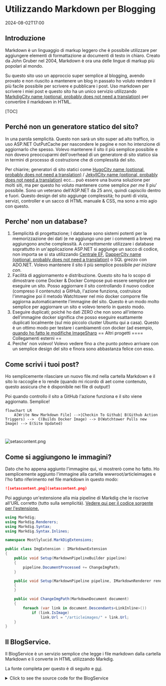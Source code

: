 # Utilizzando Markdown per Blogging

<!--category-- ASP.NET, Markdown -->
<datetime class="hidden">2024-08-02T17:00</datetime>

## Introduzione

Markdown è un linguaggio di markup leggero che è possibile utilizzare per aggiungere elementi di formattazione ai documenti di testo in chiaro. Creato da John Gruber nel 2004, Markdown è ora una delle lingue di markup più popolari al mondo.

Su questo sito uso un approccio super semplice al blogging, avendo provato e non riuscito a mantenere un blog in passato ho voluto rendere il più facile possibile per scrivere e pubblicare i post. Uso markdown per scrivere i miei post e questo sito ha un unico servizio utilizzando [MarkdigCity name (optional, probably does not need a translation)](https://github.com/xoofx/markdig) per convertire il markdown in HTML.

[TOC]

## Perché non un generatore statico del sito?

In una parola semplicità. Questo non sarà un sito super ad alto traffico, io uso ASP.NET OutPutCache per nascondere le pagine e non ho intenzione di aggiornarlo che spesso. Volevo mantenere il sito il più semplice possibile e non dovevo preoccuparmi dell'overhead di un generatore di sito statico sia in termini di processo di costruzione che di complessità del sito.

Per chiarire; generatori di sito statici come [HugoCity name (optional, probably does not need a translation)](https://gohugo.io/) / [JekyllCity name (optional, probably does not need a translation)](https://jekyllrb.com/) ecc... può essere una buona soluzione per molti siti, ma per questo ho voluto mantenere come semplice *per me* Il piu' possibile. Sono un veterano dell'ASP.NET da 25 anni, quindi capiscilo dentro e fuori. Questo design del sito aggiunge complessità; ho punti di vista, servizi, controller e un sacco di HTML manuale & CSS, ma sono a mio agio con questo.

## Perche' non un database?

1. Semplicità di progettazione; I database sono sistemi potenti per la memorizzazione dei dati (e ne aggiungo uno per i commenti a breve) ma aggiungono anche complessità. A *correttamente* utilizzare i database soprattutto in un'applicazione ASP.NET si aggiunge un sacco di codice, non importa se si sta utilizzando [Centrale EF](https://learn.microsoft.com/en-us/ef/core/), [DapperCity name (optional, probably does not need a translation)](https://github.com/DapperLib/Dapper) o SQL grezzo con ADO.NET. Volevo mantenere il sito il più semplice possibile *per iniziare con*.
2. Facilità di aggiornamento e distribuzione. Questo sito ha lo scopo di dimostrare come Docker & Docker Compose può essere semplice per eseguire un sito. Posso aggiornare il sito controllando il nuovo codice (compreso il contenuto) a GitHub, l'azione funziona, costruisce l'immagine poi il metodo Watchtower nel mio docker comporre file aggiorna automaticamente l'immagine del sito. Questo è un modo molto semplice per aggiornare un sito e volevo tenerlo in questo modo.
3. Eseguire duplicati; poiché ho dati ZERO che non sono all'interno dell'immagine docker significa che posso eseguire esattamente duplicati localmente (sul mio piccolo cluster Ubuntu qui a casa). Questo è un ottimo modo per testare i cambiamenti con docker (ad esempio, [quando ho fatto le modifiche ImageSharp](/blog/imagesharpwithdocker) == Altri progetti ==== Collegamenti esterni ==
4. Perche' non volevo! Volevo vedere fino a che punto potevo arrivare con un semplice design del sito e finora sono abbastanza felice con esso.

## Come scrivi i tuoi post?

Ho semplicemente rilasciare un nuovo file.md nella cartella Markdown e il sito lo raccoglie e lo rende (quando mi ricordo di aet come contenuto, questo assicura che è disponibile nei file di output!)

Poi quando controllo il sito a GitHub l'azione funziona e il sito viene aggiornato. Semplice!

```mermaid
flowchart LR
    A[Write New Markdown File] -->|Checkin To Github| B(Github Action Triggers) -->  C(Builds Docker Image) --> D(Watchtower Pulls new Image) --> E(Site Updated)
   
  
```

![setascontent.png](setascontent.png)

## Come si aggiungono le immagini?

Dato che ho appena aggiunto l'immagine qui, vi mostrerò come ho fatto. Ho semplicemente aggiunto l'immagine alla cartella wwwroot/articleimages e l'ho fatto riferimento nel file markdown in questo modo:

```markdown
![setascontent.png](setascontent.png)
```

Poi aggiungo un'estensione alla mia pipeline di Markdig che le riscrive all'URL corretto (tutto sulla semplicità). [Vedere qui per il codice sorgente per l'estensione.](https://github.com/scottgal/mostlylucidweb/blob/main/Mostlylucid/MarkDigExtensions/ImgExtension.cs)

```csharp
using Markdig;
using Markdig.Renderers;
using Markdig.Syntax;
using Markdig.Syntax.Inlines;

namespace Mostlylucid.MarkDigExtensions;

public class ImgExtension : IMarkdownExtension
{
    public void Setup(MarkdownPipelineBuilder pipeline)
    {
        pipeline.DocumentProcessed += ChangeImgPath;
    }

    public void Setup(MarkdownPipeline pipeline, IMarkdownRenderer renderer)
    {
    }

    public void ChangeImgPath(MarkdownDocument document)
    {
        foreach (var link in document.Descendants<LinkInline>())
            if (link.IsImage)
                link.Url = "/articleimages/" + link.Url;
    }
}
```

## Il BlogService.

Il BlogService è un servizio semplice che legge i file markdown dalla cartella Markdown e li converte in HTML utilizzando Markdig.

La fonte completa per questo è di seguito e [qui](https://github.com/scottgal/mostlylucidweb/blob/main/Mostlylucid/Services/BlogService.cs).

<details>
<summary>Click to see the source code for the BlogService</summary>
```csharp

using System.Globalization;
using System.Text.RegularExpressions;
using Markdig;
using Microsoft.Extensions.Caching.Memory;
using Mostlylucid.MarkDigExtensions;
using Mostlylucid.Models.Blog;

namespace Mostlylucid.Services;

public class BlogService
{
private const string Path = "Markdown";
private const string CacheKey = "Categories";

    private static readonly Regex DateRegex = new(
        @"<datetime class=""hidden"">(\d{4}-\d{2}-\d{2}T\d{2}:\d{2})</datetime>",
        RegexOptions.Compiled | RegexOptions.IgnoreCase | RegexOptions.NonBacktracking);

    private static readonly Regex WordCoountRegex = new(@"\b\w+\b",
        RegexOptions.Compiled | RegexOptions.Multiline | RegexOptions.IgnoreCase | RegexOptions.NonBacktracking);

    private static readonly Regex CategoryRegex = new(@"<!--\s*category\s*--\s*([^,]+?)\s*(?:,\s*([^,]+?)\s*)?-->",
        RegexOptions.Compiled | RegexOptions.Singleline);

    private readonly ILogger<BlogService> _logger;

    private readonly IMemoryCache _memoryCache;

    private readonly MarkdownPipeline pipeline;

    public BlogService(IMemoryCache memoryCache, ILogger<BlogService> logger)
    {
        _logger = logger;
        _memoryCache = memoryCache;
        pipeline = new MarkdownPipelineBuilder().UseAdvancedExtensions().Use<ImgExtension>().Build();
        ListCategories();
    }


    private Dictionary<string, List<string>> GetFromCache()
    {
        return _memoryCache.Get<Dictionary<string, List<string>>>(CacheKey) ?? new Dictionary<string, List<string>>();
    }

    private void SetCache(Dictionary<string, List<string>> categories)
    {
        _memoryCache.Set(CacheKey, categories, new MemoryCacheEntryOptions
        {
            AbsoluteExpirationRelativeToNow = TimeSpan.FromHours(12)
        });
    }

    private void ListCategories()
    {
        var cacheCats = GetFromCache();
        var pages = Directory.GetFiles("Markdown", "*.md");
        var count = 0;

        foreach (var page in pages)
        {
            var pageAlreadyAdded = cacheCats.Values.Any(x => x.Contains(page));

            if (pageAlreadyAdded) continue;


            var text = File.ReadAllText(page);
            var categories = GetCategories(text);
            if (!categories.Any()) continue;
            count++;
            foreach (var category in categories)
                if (cacheCats.TryGetValue(category, out var pagesList))
                {
                    pagesList.Add(page);
                    cacheCats[category] = pagesList;
                    _logger.LogInformation("Added category {Category} for {Page}", category, page);
                }
                else
                {
                    cacheCats.Add(category, new List<string> { page });
                    _logger.LogInformation("Created category {Category} for {Page}", category, page);
                }
        }

        if (count > 0) SetCache(cacheCats);
    }

    public List<string> GetCategories()
    {
        var cacheCats = GetFromCache();
        return cacheCats.Keys.ToList();
    }


    public List<PostListModel> GetPostsByCategory(string category)
    {
        var pages = GetFromCache()[category];
        return GetPosts(pages.ToArray());
    }

    public BlogPostViewModel? GetPost(string postName)
    {
        try
        {
            var path = System.IO.Path.Combine(Path, postName + ".md");
            var page = GetPage(path, true);
            return new BlogPostViewModel
            {
                Categories = page.categories, WordCount = WordCount(page.restOfTheLines), Content = page.processed,
                PublishedDate = page.publishDate, Slug = page.slug, Title = page.title
            };
        }
        catch (Exception e)
        {
            _logger.LogError(e, "Error getting post {PostName}", postName);
            return null;
        }
    }

    private int WordCount(string text)
    {
        return WordCoountRegex.Matches(text).Count;
    }


    private string GetSlug(string fileName)
    {
        var slug = System.IO.Path.GetFileNameWithoutExtension(fileName);
        return slug.ToLowerInvariant();
    }

    private static string[] GetCategories(string markdownText)
    {
        var matches = CategoryRegex.Matches(markdownText);
        var categories = matches
            .SelectMany(match => match.Groups.Cast<Group>()
                .Skip(1) // Skip the entire match group
                .Where(group => group.Success) // Ensure the group matched
                .Select(group => group.Value.Trim()))
            .ToArray();
        return categories;
    }

    public (string title, string slug, DateTime publishDate, string processed, string[] categories, string
        restOfTheLines) GetPage(string page, bool html)
    {
        var fileInfo = new FileInfo(page);

        // Ensure the file exists
        if (!fileInfo.Exists) throw new FileNotFoundException("The specified file does not exist.", page);

        // Read all lines from the file
        var lines = File.ReadAllLines(page);

        // Get the title from the first line
        var title = lines.Length > 0 ? Markdown.ToPlainText(lines[0].Trim()) : string.Empty;

        // Concatenate the rest of the lines with newline characters
        var restOfTheLines = string.Join(Environment.NewLine, lines.Skip(1));

        // Extract categories from the text
        var categories = GetCategories(restOfTheLines);

        var publishedDate = fileInfo.CreationTime;
        var publishDate = DateRegex.Match(restOfTheLines).Groups[1].Value;
        if (!string.IsNullOrWhiteSpace(publishDate))
            publishedDate = DateTime.ParseExact(publishDate, "yyyy-MM-ddTHH:mm", CultureInfo.InvariantCulture);

        // Remove category tags from the text
        restOfTheLines = CategoryRegex.Replace(restOfTheLines, "");
        restOfTheLines = DateRegex.Replace(restOfTheLines, "");
        // Process the rest of the lines as either HTML or plain text
        var processed =
            html ? Markdown.ToHtml(restOfTheLines, pipeline) : Markdown.ToPlainText(restOfTheLines, pipeline);

        // Generate the slug from the page filename
        var slug = GetSlug(page);


        // Return the parsed and processed content
        return (title, slug, publishedDate, processed, categories, restOfTheLines);
    }

    public List<PostListModel> GetPosts(string[] pages)
    {
        List<PostListModel> pageModels = new();

        foreach (var page in pages)
        {
            var pageInfo = GetPage(page, false);

            var summary = Markdown.ToPlainText(pageInfo.restOfTheLines).Substring(0, 100) + "...";
            pageModels.Add(new PostListModel
            {
                Categories = pageInfo.categories, Title = pageInfo.title,
                Slug = pageInfo.slug, WordCount = WordCount(pageInfo.restOfTheLines),
                PublishedDate = pageInfo.publishDate, Summary = summary
            });
        }

        pageModels = pageModels.OrderByDescending(x => x.PublishedDate).ToList();
        return pageModels;
    }


    public List<PostListModel> GetPostsForFiles()
    {
        var pages = Directory.GetFiles("Markdown", "*.md");
        return GetPosts(pages);
    }
}
```

</details>
Come potete vedere questo ha alcuni elementi:

### Elaborazione dei file

Il codice per elaborare i file markdown in HTML è abbastanza semplice, uso la libreria Markdig per convertire il markdown in HTML e poi uso alcune espressioni regolari per estrarre le categorie e la data pubblicata dal file markdown.

Il metodo GetPage viene utilizzato per estrarre il contenuto del file markdown, ha alcuni passaggi:

1. Estrai il titolo
   Per convenzione uso la prima riga del file markdown come titolo del post. Quindi posso semplicemente fare:

```csharp
        var lines = File.ReadAllLines(page);

        // Get the title from the first line
        var title = lines.Length > 0 ? Markdown.ToPlainText(lines[0].Trim()) : string.Empty;
```

Poiché il titolo è prefisso con "#" uso il metodo Markdown.ToPlainText per togliere il "#" dal titolo.

2. Estrai le categorie
   Ogni post può avere fino a due categorie questo metodo estrae questi poi rimuovo quel tag dal file markdown.

```csharp
// Concatenate the rest of the lines with newline characters
        var restOfTheLines = string.Join(Environment.NewLine, lines.Skip(1));

        // Extract categories from the text
        var categories = GetCategories(restOfTheLines);

   // Remove category tags from the text
        restOfTheLines = CategoryRegex.Replace(restOfTheLines, "");

```

Il metodo GetCategorie utilizza un'espressione regolare per estrarre le categorie dal file markdown.

```csharp
    private static readonly Regex CategoryRegex = new(@"<!--\s*category\s*--\s*([^,]+?)\s*(?:,\s*([^,]+?)\s*)?-->",
        RegexOptions.Compiled | RegexOptions.Singleline);

    private static string[] GetCategories(string markdownText)
    {
        var matches = CategoryRegex.Matches(markdownText);
        var categories = matches
            .SelectMany(match => match.Groups.Cast<Group>()
                .Skip(1) // Skip the entire match group
                .Where(group => group.Success) // Ensure the group matched
                .Select(group => group.Value.Trim()))
            .ToArray();
        return categories;
        
        
    }
```

3. Estrai la data di pubblicazione
   Quindi estraggo la data dal post (Ero usando la data creata, ma come implemento questo usando un'intera immagine docker significa che questo non è più davvero utile) quindi non sto usando un'espressione regolare.
   Questo analizza un tag nella forma che è in ogni file.md.

```razor
 <datetime class="hidden">2024-08-02T17:00</datetime>
```

```csharp
     private static readonly Regex DateRegex = new(
        @"<datetime class=""hidden"">(\d{4}-\d{2}-\d{2}T\d{2}:\d{2})</datetime>",
        RegexOptions.Compiled | RegexOptions.IgnoreCase | RegexOptions.NonBacktracking);
     
           var publishedDate = fileInfo.CreationTime;
        var publishDate = DateRegex.Match(restOfTheLines).Groups[1].Value;
        if (!string.IsNullOrWhiteSpace(publishDate))
            publishedDate = DateTime.ParseExact(publishDate, "yyyy-MM-ddTHH:mm", CultureInfo.InvariantCulture);

     
        restOfTheLines = DateRegex.Replace(restOfTheLines, "");
```

4. Estrae il contenuto
   In realtà ottenere il contenuto è abbastanza semplice questo utilizza una pipeline (per la sostituzione tag immagine di cui sopra) quindi opzionalmente mi dà testo semplice per la lista di messaggi o HTML per il post reale.

```csharp
    pipeline = new MarkdownPipelineBuilder().UseAdvancedExtensions().Use<ImgExtension>().Build();
    
   var processed =
            html ? Markdown.ToHtml(restOfTheLines, pipeline) : Markdown.ToPlainText(restOfTheLines, pipeline);
```

5. Ottieni la'slug'
   Questo è semplicemente il nome del file senza l'estensione:
   
   ```csharp
       private string GetSlug(string fileName)
       {
           var slug = System.IO.Path.GetFileNameWithoutExtension(fileName);
           return slug.ToLowerInvariant();
       }
   ```

6. Restituisci il contenuto
   Ora abbiamo contenuti di pagina che possiamo visualizzare per il blog!

<details>
<summary> The GetPage Method</summary>
```csharp
public (string title, string slug, DateTime publishDate, string processed, string[] categories, string
        restOfTheLines) GetPage(string page, bool html)
    {
        var fileInfo = new FileInfo(page);

        // Ensure the file exists
        if (!fileInfo.Exists) throw new FileNotFoundException("The specified file does not exist.", page);

        // Read all lines from the file
        var lines = File.ReadAllLines(page);

        // Get the title from the first line
        var title = lines.Length > 0 ? Markdown.ToPlainText(lines[0].Trim()) : string.Empty;

        // Concatenate the rest of the lines with newline characters
        var restOfTheLines = string.Join(Environment.NewLine, lines.Skip(1));

        // Extract categories from the text
        var categories = GetCategories(restOfTheLines);

        var publishedDate = fileInfo.CreationTime;
        var publishDate = DateRegex.Match(restOfTheLines).Groups[1].Value;
        if (!string.IsNullOrWhiteSpace(publishDate))
            publishedDate = DateTime.ParseExact(publishDate, "yyyy-MM-ddTHH:mm", CultureInfo.InvariantCulture);

        // Remove category tags from the text
        restOfTheLines = CategoryRegex.Replace(restOfTheLines, "");
        restOfTheLines = DateRegex.Replace(restOfTheLines, "");
        // Process the rest of the lines as either HTML or plain text
        var processed =
            html ? Markdown.ToHtml(restOfTheLines, pipeline) : Markdown.ToPlainText(restOfTheLines, pipeline);

        // Generate the slug from the page filename
        var slug = GetSlug(page);


        // Return the parsed and processed content
        return (title, slug, publishedDate, processed, categories, restOfTheLines);
    }
```

</details>
Il codice qui sotto mostra come generare l'elenco dei post del blog, si utilizza il `GetPage(page, false)` metodo per estrarre il titolo, le categorie, la data di pubblicazione e il contenuto trattato.

```csharp
     public List<PostListModel> GetPosts(string[] pages)
    {
        List<PostListModel> pageModels = new();

        foreach (var page in pages)
        {
            var pageInfo = GetPage(page, false);

            var summary = Markdown.ToPlainText(pageInfo.restOfTheLines).Substring(0, 100) + "...";
            pageModels.Add(new PostListModel
            {
                Categories = pageInfo.categories, Title = pageInfo.title,
                Slug = pageInfo.slug, WordCount = WordCount(pageInfo.restOfTheLines),
                PublishedDate = pageInfo.publishDate, Summary = summary
            });
        }

        pageModels = pageModels.OrderByDescending(x => x.PublishedDate).ToList();
        return pageModels;
    }


    public List<PostListModel> GetPostsForFiles()
    {
        var pages = Directory.GetFiles("Markdown", "*.md");
        return GetPosts(pages);
    }
```